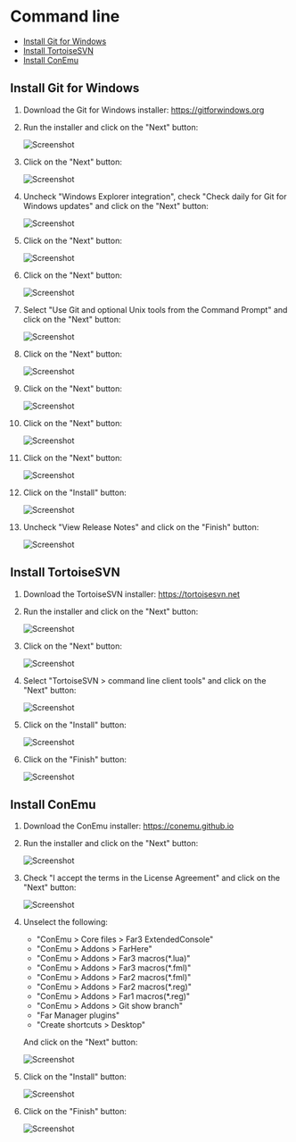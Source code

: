# Command line

- [Install Git for Windows](#install-git-for-windows)
- [Install TortoiseSVN](#install-tortoisesvn)
- [Install ConEmu](#install-conemu)

## Install Git for Windows

1. Download the Git for Windows installer: https://gitforwindows.org

1. Run the installer and click on the "Next" button:

    ![Screenshot](images/git_for_windows_01.png?raw=true)

1. Click on the "Next" button:

    ![Screenshot](images/git_for_windows_02.png?raw=true)

1. Uncheck "Windows Explorer integration", check "Check daily for Git for Windows updates" and click on the "Next" button:

    ![Screenshot](images/git_for_windows_03.png?raw=true)

1. Click on the "Next" button:

    ![Screenshot](images/git_for_windows_04.png?raw=true)

1. Click on the "Next" button:

    ![Screenshot](images/git_for_windows_05.png?raw=true)

1. Select "Use Git and optional Unix tools from the Command Prompt" and click on the "Next" button:

    ![Screenshot](images/git_for_windows_06.png?raw=true)

1. Click on the "Next" button:

    ![Screenshot](images/git_for_windows_07.png?raw=true)

1. Click on the "Next" button:

    ![Screenshot](images/git_for_windows_08.png?raw=true)

1. Click on the "Next" button:

    ![Screenshot](images/git_for_windows_09.png?raw=true)

1. Click on the "Next" button:

    ![Screenshot](images/git_for_windows_10.png?raw=true)

1. Click on the "Install" button:

    ![Screenshot](images/git_for_windows_11.png?raw=true)

1. Uncheck "View Release Notes" and click on the "Finish" button:

    ![Screenshot](images/git_for_windows_12.png?raw=true)

## Install TortoiseSVN

1. Download the TortoiseSVN installer: https://tortoisesvn.net

1. Run the installer and click on the "Next" button:

    ![Screenshot](images/tortoisesvn_01.png?raw=true)

1. Click on the "Next" button:

    ![Screenshot](images/tortoisesvn_02.png?raw=true)

1. Select "TortoiseSVN > command line client tools" and click on the "Next" button:

    ![Screenshot](images/tortoisesvn_03.png?raw=true)

1. Click on the "Install" button:

    ![Screenshot](images/tortoisesvn_04.png?raw=true)

1. Click on the "Finish" button:

    ![Screenshot](images/tortoisesvn_05.png?raw=true)

## Install ConEmu

1. Download the ConEmu installer: https://conemu.github.io

1. Run the installer and click on the "Next" button:

    ![Screenshot](images/conemu_01.png?raw=true)

1. Check "I accept the terms in the License Agreement" and click on the "Next" button:

    ![Screenshot](images/conemu_02.png?raw=true)

1. Unselect the following:

    - "ConEmu > Core files > Far3 ExtendedConsole"
    - "ConEmu > Addons > FarHere"
    - "ConEmu > Addons > Far3 macros(*.lua)"
    - "ConEmu > Addons > Far3 macros(*.fml)"
    - "ConEmu > Addons > Far2 macros(*.fml)"
    - "ConEmu > Addons > Far2 macros(*.reg)"
    - "ConEmu > Addons > Far1 macros(*.reg)"
    - "ConEmu > Addons > Git show branch"
    - "Far Manager plugins"
    - "Create shortcuts > Desktop"

    And click on the "Next" button:

    ![Screenshot](images/conemu_03.png?raw=true)

1. Click on the "Install" button:

    ![Screenshot](images/conemu_04.png?raw=true)

1. Click on the "Finish" button:

    ![Screenshot](images/conemu_05.png?raw=true)

